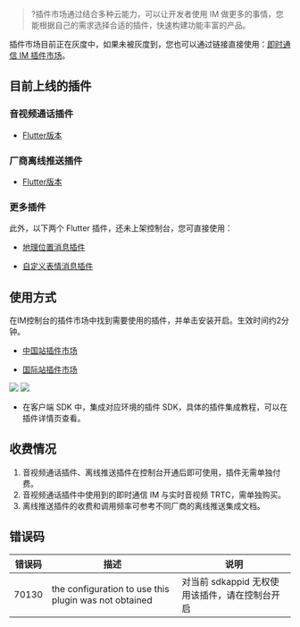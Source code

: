 >?插件市场通过结合多种云能力，可以让开发者使用 IM 做更多的事情，您能根据自己的需求选择合适的插件，快速构建功能丰富的产品。

插件市场目前正在灰度中，如果未被灰度到，您也可以通过链接直接使用：[即时通信 IM 插件市场](https://console.cloud.tencent.com/im/plugin)。

## 目前上线的插件

### 音视频通话插件

- [Flutter版本](https://pub.dev/packages/tim_ui_kit_calling_plugin)

### 厂商离线推送插件

- [Flutter版本](https://pub.dev/packages/tim_ui_kit_push_plugin)

### 更多插件

此外，以下两个 Flutter 插件，还未上架控制台，您可直接使用：

- [地理位置消息插件](https://cloud.tencent.com/document/product/269/80881)

- [自定义表情消息插件](https://cloud.tencent.com/document/product/269/80882)

## 使用方式

在IM控制台的插件市场中找到需要使用的插件，并单击安装开启。生效时间约2分钟。

- [中国站插件市场](https://console.cloud.tencent.com/im/plugin)

- [国际站插件市场](https://console.tencentcloud.com/im/plugin)

![](https://qcloudimg.tencent-cloud.cn/raw/ad28911f4b6b72a0045dbe22a9f9ed26.png)
![](https://qcloudimg.tencent-cloud.cn/raw/636def1cd4ed6ad0d95db8992a00757e.png)

- 在客户端 SDK 中，集成对应环境的插件 SDK，具体的插件集成教程，可以在插件详情页查看。

## 收费情况

1. 音视频通话插件、离线推送插件在控制台开通后即可使用，插件无需单独付费。
2. 音视频通话插件中使用到的即时通信 IM 与实时音视频 TRTC，需单独购买。
3. 离线推送插件的收费和调用频率可参考不同厂商的离线推送集成文档。

## 错误码
| 错误码 | 描述 | 说明 |
|---------|---------|---------|
| 70130 | the configuration to use this plugin was not obtained | 对当前 sdkappid 无权使用该插件，请在控制台开启 |
